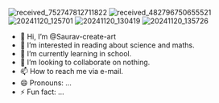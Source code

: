 ![received_752747812711822](https://github.com/user-attachments/assets/867307a9-3e54-43ae-9a9c-04c31176d5f1)
![received_482796750655521](https://github.com/user-attachments/assets/c2e18a49-f446-4946-b2b8-c791f89476e8)
![20241120_125701](https://github.com/user-attachments/assets/9d0a84ec-c1ec-4526-bac1-24e8c70ee67b)
![20241120_130419](https://github.com/user-attachments/assets/b8026e12-de72-4ef6-a4cf-f3fa6857f1b6)
![20241120_135726](https://github.com/user-attachments/assets/2be97eb1-9395-4705-acff-9a647a3e0834)
- 👋 Hi, I’m @Saurav-create-art
- 👀 I’m interested in reading about science and maths.
- 🌱 I’m currently learning in school.
- 💞️ I’m looking to collaborate on nothing.
- 📫 How to reach me via e-mail.
- 😄 Pronouns: ...
- ⚡ Fun fact: ...

<!---
Saurav-create-art/Saurav-create-art is a ✨ special ✨ repository because its `README.md` (this file) appears on your GitHub profile.
You can click the Preview link to take a look at your changes.
--->
